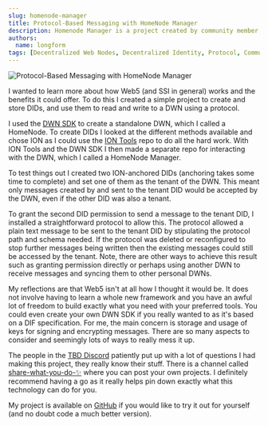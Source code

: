 ```yaml
---
slug: homenode-manager
title: Protocol-Based Messaging with HomeNode Manager
description: Homenode Manager is a project created by community member, longform, which enables you to send and receive DWN messages using a protocol
authors:
  name: longform
tags: [Decentralized Web Nodes, Decentralized Identity, Protocol, Community]
---
```


<head>
  <meta property="og:title" content="Protocol-Based Messaging with HomeNode Manager" />
  <meta property="og:type" content="website" />
  <meta property="og:url" content='https://developer.tbd.website/blog/homenode-manager' />
  <meta name="og:description" content="Homenode Manager is a project created by community member, longform, which enables you to send and receive DWN messages using a protocol" />
  <meta property="og:image" content="https://developer.tbd.website/assets/images/homenode-porotcol-messaging.jpg" /> 

  <meta name="twitter:card" content="summary_large_image" />
  <meta property="twitter:domain" content="developer.tbd.website" />
  <meta name="twitter:site" content="@tbdevs" />
  <meta name="twitter:title" content="Protocol-Based Messaging with HomeNode Manager" />
  <meta property="twitter:url" content='https://developer.tbd.website/blog/homenode-manager' /> 
  <meta name="twitter:description" content="Homenode Manager is a project created by community member, longform, which enables you to send and receive DWN messages using a protocol" />
  <meta name="twitter:image" content="https://developer.tbd.website/assets/images/homenode-porotcol-messaging.jpg" />

  <link rel="apple-touch-icon" href="https://developer.tbd.website/img/tbd-fav-icon-main.png" />
</head>

![Protocol-Based Messaging with HomeNode Manager](/img/homenode-porotcol-messaging.jpg)

I wanted to learn more about how Web5 (and SSI in general) works and the benefits it could offer. To do this I created a simple project to create and store DIDs, and use them to read and write to a DWN using a protocol.

<!--truncate-->

I used the [DWN SDK](https://github.com/TBD54566975/dwn-sdk-js) to create a standalone DWN, which I called a HomeNode. To create DIDs I looked at the different methods available and chose ION as I could use the [ION Tools](https://github.com/decentralized-identity/ion-tools) repo to do all the hard work. With ION Tools and the DWN SDK I then made a separate repo for interacting with the DWN, which I called a HomeNode Manager.

To test things out I created two ION-anchored DIDs (anchoring takes some time to complete) and set one of them as the tenant of the DWN. This meant only messages created by and sent to the tenant DID would be accepted by the DWN, even if the other DID was also a tenant. 

To grant the second DID permission to send a message to the tenant DID, I installed a straightforward protocol to allow this. The protocol allowed a plain text message to be sent to the tenant DID by stipulating the protocol path and schema needed. If the protocol was deleted or reconfigured to stop further messages being written then the existing messages could still be accessed by the tenant. Note, there are other ways to achieve this result such as granting permission directly or perhaps using another DWN to receive messages and syncing them to other personal DWNs. 

My reflections are that Web5 isn't at all how I thought it would be. It does not involve having to learn a whole new framework and you have an awful lot of freedom to build exactly what you need with your preferred tools. You could even create your own DWN SDK if you really wanted to as it's based on a DIF specification. For me, the main concern is storage and usage of keys for signing and encrypting messages. There are so many aspects to consider and seemingly lots of ways to really mess it up. 

The people in the [TBD Discord](https://discord.gg/tbd) patiently put up with a lot of questions I had making this project, they really know their stuff. There is a channel called [share-what-you-do-✨](https://discord.com/channels/937858703112155166/1098207585661878402) where you can post your own projects. I definitely recommend having a go as it really helps pin down exactly what this technology can do for you.

My project is available on [GitHub](https://github.com/nearlyjuly/HomeNode-Manager) if you would like to try it out for yourself (and no doubt code a much better version). 